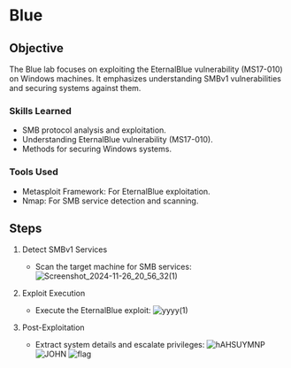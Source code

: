 # Blue

## Objective

The Blue lab focuses on exploiting the EternalBlue vulnerability (MS17-010) on Windows machines. It emphasizes understanding SMBv1 vulnerabilities and securing systems against them.

### Skills Learned

  - SMB protocol analysis and exploitation.
  - Understanding EternalBlue vulnerability (MS17-010).
  - Methods for securing Windows systems.

### Tools Used

  - Metasploit Framework: For EternalBlue exploitation.
  - Nmap: For SMB service detection and scanning.

## Steps

1. Detect SMBv1 Services

   - Scan the target machine for SMB services:
![Screenshot_2024-11-26_20_56_32(1)](https://github.com/user-attachments/assets/8e6b9b92-4521-4a52-ac9c-80bde9e85d4c)

2. Exploit Execution

   - Execute the EternalBlue exploit:
   ![yyyy(1)](https://github.com/user-attachments/assets/b4b3488c-83ac-4cb1-89d3-1366508ae7f0)



3. Post-Exploitation

   - Extract system details and escalate privileges:
    ![hAHSUYMNP](https://github.com/user-attachments/assets/174d446f-1f96-413f-b743-58082f8b749b)
    ![JOHN](https://github.com/user-attachments/assets/cdaf96b9-dfa9-4296-aead-09f785a8dd44)
    ![flag](https://github.com/user-attachments/assets/b3b24c8e-9f00-469d-a1c5-608e2fe0c5bc)

